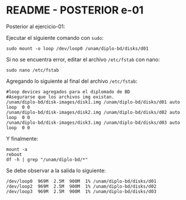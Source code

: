# README - POSTERIOR e-01

Posterior al ejercicio-01:

Ejecutar el siguiente comando con `sudo`:

`sudo mount -o loop /dev/loop0 /unam/diplo-bd/disks/d01`

Si no se encuentra error, editar el archivo `/etc/fstab` con nano:

```
sudo nano /etc/fstab
```

Agregando lo siguiente al final del archivo `/etc/fstab`: 


```
#loop devices agregados para el diplomado de BD
#Asegurarse que los archivos img existan.
/unam/diplo-bd/disk-images/disk1.img /unam/diplo-bd/disks/d01 auto  loop  0 0
/unam/diplo-bd/disk-images/disk2.img /unam/diplo-bd/disks/d02 auto  loop  0 0
/unam/diplo-bd/disk-images/disk3.img /unam/diplo-bd/disks/d03 auto  loop  0 0
```

Y finalmente:

```
mount -a
reboot
df -h | grep "/unam/diplo-bd/*"
```

Se debe observar a la salida lo siguiente:

```
/dev/loop0  969M  2.5M  900M  1% /unam/diplo-bd/disks/d01
/dev/loop2  969M  2.5M  900M  1% /unam/diplo-bd/disks/d02
/dev/loop3  969M  2.5M  900M  1% /unam/diplo-bd/disks/d03
```
